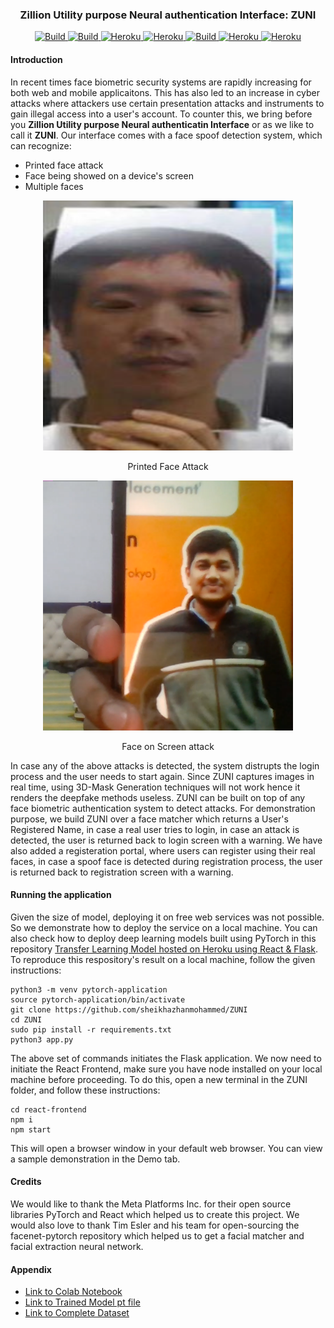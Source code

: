 <div align="center">
  <h3>Zillion Utility purpose Neural authentication Interface: ZUNI</h3>
</div>

<p align="center">
 <a href="https://circleci.com/gh/huggingface/transformers">
        <img alt="Build" src="https://img.shields.io/badge/python-3%2B-brightgreen?logo=Python">
    </a>
    <a href="https://circleci.com/gh/huggingface/transformers">
        <img alt="Build" src="https://img.shields.io/badge/git-2.29.2-brightgreen?logo=git">
    </a>
    <a href="https://circleci.com/gh/huggingface/transformers">
        <img alt="Heroku" src="http://img.shields.io/static/v1?label=Pytorch&message=1.6.0&color=brightgreen&logo=Pytorch">
    </a>
    <a href="https://circleci.com/gh/huggingface/transformers">
        <img alt="Heroku" src="http://img.shields.io/static/v1?label=Flask&message=1.1.1&color=brightgreen&logo=Flask">
    </a>
 <a href="https://circleci.com/gh/huggingface/transformers">
        <img alt="Build" src="https://img.shields.io/badge/React-17.0.1-brightgreen?logo=React">
    </a>
    <a href="https://circleci.com/gh/huggingface/transformers">
        <img alt="Heroku" src="http://img.shields.io/static/v1?label=react-router-dom&message=5.2.0&color=brightgreen&logo=ReactRouter">
    </a>
    <a href="https://circleci.com/gh/huggingface/transformers">
        <img alt="Heroku" src="http://img.shields.io/static/v1?label=React-Bootstrap&message=1.4.0&color=brightgreen&logo=Bootstrap">
    </a>
</p>

#### Introduction
In recent times face biometric security systems are rapidly increasing for both web and mobile applicaitons. This has also led to an increase in cyber attacks where attackers use certain presentation attacks and instruments to gain illegal access into a user's account. To counter this, we bring before you **Zillion Utility purpose Neural authenticatin Interface** or as we like to call it **ZUNI**. Our interface comes with a face spoof detection system, which can recognize:
- Printed face attack
- Face being showed on a device's screen 
- Multiple faces

<div align="center">
  <img src="images\printed-face-attack.png" width="400" height="400"/>
  <p align="center">Printed Face Attack</p>
  <img src="images\face-on-screen-attack.png" width="400" height="400"/>
  <p align="center">Face on Screen attack</p>
</div>
In case any of the above attacks is detected, the system distrupts the login process and the user needs to start again. Since ZUNI captures images in real time, using 3D-Mask Generation techniques will not work hence it renders the deepfake methods useless. ZUNI can be built on top of any face biometric authentication system to detect attacks. For demonstration purpose, we build ZUNI over a face matcher which returns a User's Registered Name, in case a real user tries to login, in case an attack is detected, the user is returned back to login screen with a warning. We have also added a registeration portal, where users can register using their real faces, in case a spoof face is detected during registration process, the user is returned back to registration screen with a warning.

#### Running the application
Given the size of model, deploying it on free web services was not possible. So we demonstrate how to deploy the service on a local machine. You can also check how to deploy deep learning models built using PyTorch in this repository [Transfer Learning Model hosted on Heroku using React & Flask](https://github.com/sheikhazhanmohammed/Transfer-Learning-Model-hosted-on-Heroku-using-React-Flask). To reproduce this respository's result on a local machine, follow the given instructions:
```
python3 -m venv pytorch-application
source pytorch-application/bin/activate
git clone https://github.com/sheikhazhanmohammed/ZUNI
cd ZUNI
sudo pip install -r requirements.txt
python3 app.py
```
The above set of commands initiates the Flask application. We now need to initiate the React Frontend, make sure you have node installed on your local machine before proceeding. To do this, open a new terminal in the ZUNI folder, and follow these instructions:
```
cd react-frontend
npm i
npm start
```
This will open a browser window in your default web browser. You can view a sample demonstration in the Demo tab.

#### Credits
We would like to thank the Meta Platforms Inc. for their open source libraries PyTorch and React which helped us to create this project. We would also love to thank Tim Esler and his team for open-sourcing the facenet-pytorch repository which helped us to get a facial matcher and facial extraction neural network.

#### Appendix
- [Link to Colab Notebook](https://colab.research.google.com/drive/1MQurhePx6H_nC3w071X9GRDMfpPUPfJ6?usp=sharing)
- [Link to Trained Model pt file](https://drive.google.com/file/d/13daEooUmdQ5v2kFojwQv7n81hBO6SjyB/view?usp=sharing)
- [Link to Complete Dataset](https://drive.google.com/drive/folders/1p8iXUQmCifrnoAWexpvOsxxUZe3brz2B?usp=sharing)